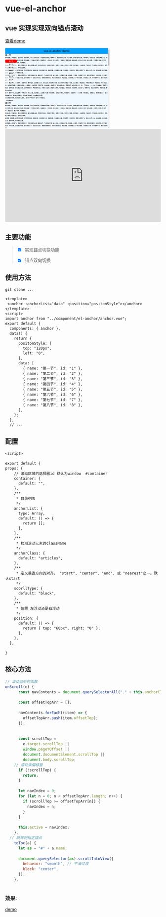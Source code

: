 

# vue-el-anchor 

## vue 实现实现双向锚点滚动


[查看demo](https://sweetwisdom.github.io/vue-anchor-/demo)

<img src=".imgs/image-20210926123635602.png" alt="image-20210926123635602" style="zoom:33%;" />

<iframe style="width: 100%;height:300px" frameBorder="0" scrolling="no" src="https://sweetwisdom.github.io/vue-anchor-/demo" ></iframe>

## 主要功能

> - [x] 实现锚点切换功能
>
>   
>
> - [x] 锚点双向切换



## 使用方法

```shell
git clone ...
```



```vue
<template>
 <anchor :anchorList="data" :position="positonStyle"></anchor>
</template>
<script>
import anchor from "../component/el-anchor/anchor.vue";
export default {
  components: { anchor },
  data() {
    return {
      positonStyle: {
        top: "120px",
        left: "0",
      },
      data: [
        { name: "第一节", id: "1" },
        { name: "第二节", id: "2" },
        { name: "第三节", id: "3" },
        { name: "第四节", id: "4" },
        { name: "第五节", id: "5" },
        { name: "第六节", id: "6" },
        { name: "第七节", id: "7" },
        { name: "第八节", id: "8" },
      ],
    };
  },
  // ...
```

## 配置

```vue
<script>

export default {
props: {
    // 滚动区域的选择器id 默认为window  #container
    container: {
      default: "",
    },
    /**
     * 目录列表
     */
    anchorList: {
      type: Array,
      default: () => {
        return [];
      },
    },
    /**
     * 检测滚动元素的className
     */
    anchorClass: {
      default: "articles",
    },
    /**
     * 定义垂直方向的对齐， "start", "center", "end", 或 "nearest"之一。默认start
     */
    scorllType: {
      default: "block",
    },
    /**
     * 位置 左浮动还是右浮动
     */
    position: {
      default: () => {
        return { top: "60px", right: "0" };
      },
    },
  },
    
}
```

## 核心方法

```js
// 滚动监听的函数
onScroll(e) {
      const navContents = document.querySelectorAll("." + this.anchorClass);

      const offsetTopArr = [];

      navContents.forEach((item) => {
        offsetTopArr.push(item.offsetTop);
      });


      const scrollTop =
        e.target.scrollTop ||
        window.pageYOffset ||
        document.documentElement.scrollTop ||
        document.body.scrollTop; 
    // 滚动条偏移量
      if (!scrollTop) {
        return;
      }

      let navIndex = 0;
      for (let n = 0; n < offsetTopArr.length; n++) {
        if (scrollTop >= offsetTopArr[n]) {
          navIndex = n;
        }
      }

      this.active = navIndex;
    },
  // 跳转到指定锚点
    toToc(a) {
      let as = "#" + a.name;

      document.querySelector(as).scrollIntoView({
        behavior: "smooth", // 平滑过渡
        block: "center",
      });
    },      
  
```

### 效果:

[demo](./demo)
